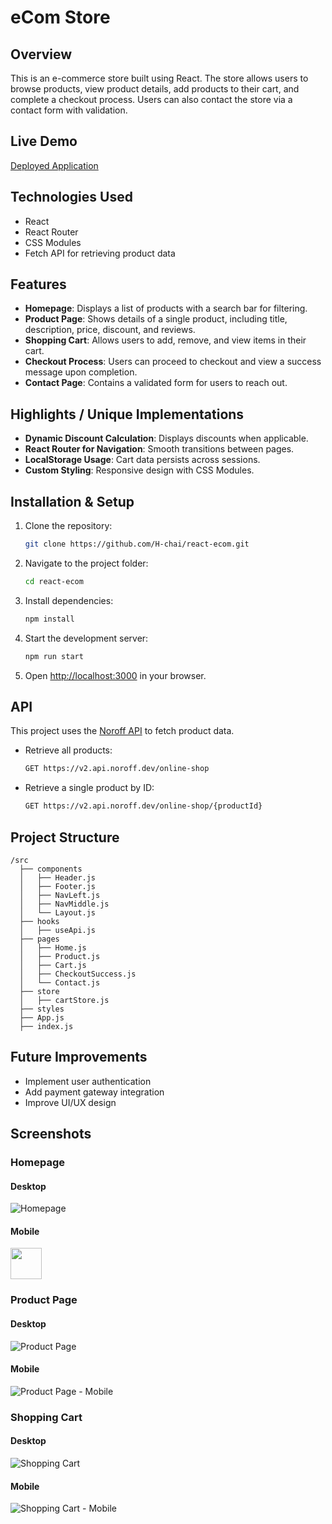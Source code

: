 # eCom Store

## Overview

This is an e-commerce store built using React. The store allows users to browse products, view product details, add products to their cart, and complete a checkout process. Users can also contact the store via a contact form with validation.

## Live Demo

[Deployed Application](https://reactecom-project.netlify.app/)

## Technologies Used

- React
- React Router
- CSS Modules
- Fetch API for retrieving product data

## Features

- **Homepage**: Displays a list of products with a search bar for filtering.
- **Product Page**: Shows details of a single product, including title, description, price, discount, and reviews.
- **Shopping Cart**: Allows users to add, remove, and view items in their cart.
- **Checkout Process**: Users can proceed to checkout and view a success message upon completion.
- **Contact Page**: Contains a validated form for users to reach out.

## Highlights / Unique Implementations

- **Dynamic Discount Calculation**: Displays discounts when applicable.
- **React Router for Navigation**: Smooth transitions between pages.
- **LocalStorage Usage**: Cart data persists across sessions.
- **Custom Styling**: Responsive design with CSS Modules.

## Installation & Setup

1. Clone the repository:
   ```sh
   git clone https://github.com/H-chai/react-ecom.git
   ```
2. Navigate to the project folder:
   ```sh
   cd react-ecom
   ```
3. Install dependencies:
   ```sh
   npm install
   ```
4. Start the development server:
   ```sh
   npm run start
   ```
5. Open [http://localhost:3000](http://localhost:3000) in your browser.

## API

This project uses the [Noroff API](https://v2.api.noroff.dev/online-shop) to fetch product data.

- Retrieve all products:
  ```sh
  GET https://v2.api.noroff.dev/online-shop
  ```
- Retrieve a single product by ID:
  ```sh
  GET https://v2.api.noroff.dev/online-shop/{productId}
  ```

## Project Structure

```
/src
  ├── components
  │   ├── Header.js
  │   ├── Footer.js
  │   ├── NavLeft.js
  │   ├── NavMiddle.js
  │   └── Layout.js
  ├── hooks
  │   ├── useApi.js
  ├── pages
  │   ├── Home.js
  │   ├── Product.js
  │   ├── Cart.js
  │   ├── CheckoutSuccess.js
  │   └── Contact.js
  ├── store
  │   ├── cartStore.js
  ├── styles
  ├── App.js
  ├── index.js
```

## Future Improvements

- Implement user authentication
- Add payment gateway integration
- Improve UI/UX design

## Screenshots

### Homepage

#### Desktop

![Homepage](screenshots/homepage.png)

#### Mobile

<img src="screenshots/homepage-mobile.png" width="50％">

### Product Page

#### Desktop

![Product Page](screenshots/product-page.png)

#### Mobile

![Product Page - Mobile](screenshots/product-page-mobile.png)

### Shopping Cart

#### Desktop

![Shopping Cart](screenshots/cart.png)

#### Mobile

![Shopping Cart - Mobile](screenshots/cart-mobile.png)
